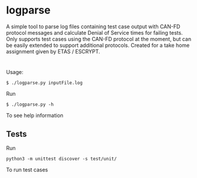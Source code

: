 # logparse

A simple tool to parse log files containing test case output with CAN-FD protocol messages and calculate Denial of Service times for failing tests. Only supports test cases using the CAN-FD protocol at the moment, but can be easily extended to support additional protocols. Created for a take home assignment given by ETAS / ESCRYPT.
#

Usage:

```
$ ./logparse.py inputFile.log
```

Run
```
$ ./logparse.py -h
```

To see help information

## Tests

Run 
```
python3 -m unittest discover -s test/unit/
```

To run test cases



